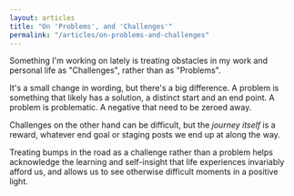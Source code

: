 ```yaml
---
layout: articles
title: "On 'Problems', and 'Challenges'"
permalink: "/articles/on-problems-and-challenges"
---
```


Something I'm working on lately is treating obstacles in my work and personal life as "Challenges", rather than as "Problems".

It's a small change in wording, but there's a big difference. A problem is something that likely has a solution, a distinct start and an end point. A problem is problematic. A negative that need to be zeroed away.

Challenges on the other hand can be difficult, but the *journey itself* is a reward, whatever end goal or staging posts we end up at along the way.

Treating bumps in the road as a challenge rather than a problem helps acknowledge the learning and self-insight that life experiences invariably afford us, and allows us to see otherwise difficult moments in a positive light.

